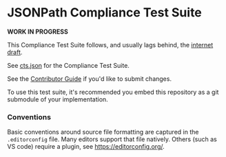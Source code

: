 # JSONPath Compliance Test Suite

**WORK IN PROGRESS**

This Compliance Test Suite follows, and usually lags behind, the [internet draft](https://github.com/ietf-wg-jsonpath/draft-ietf-jsonpath-jsonpath).

See [cts.json](cts.json) for the Compliance Test Suite.

See the [Contributor Guide](./CONTRIBUTING.md) if you'd like to submit changes.

To use this test suite, it's recommended you embed this repository as a git submodule of your implementation.

### Conventions

Basic conventions around source file formatting are captured in the `.editorconfig` file.
Many editors support that file natively. Others (such as VS code) require a plugin, see https://editorconfig.org/.
